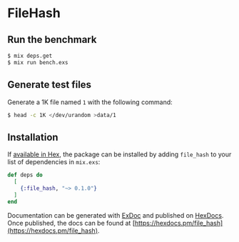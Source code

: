 # FileHash

## Run the benchmark

```bash
$ mix deps.get
$ mix run bench.exs
```

## Generate test files

Generate a 1K file named `1` with the following command:

```bash
$ head -c 1K </dev/urandom >data/1
```

## Installation

If [available in Hex](https://hex.pm/docs/publish), the package can be installed
by adding `file_hash` to your list of dependencies in `mix.exs`:

```elixir
def deps do
  [
    {:file_hash, "~> 0.1.0"}
  ]
end
```

Documentation can be generated with [ExDoc](https://github.com/elixir-lang/ex_doc)
and published on [HexDocs](https://hexdocs.pm). Once published, the docs can
be found at [https://hexdocs.pm/file_hash](https://hexdocs.pm/file_hash).
